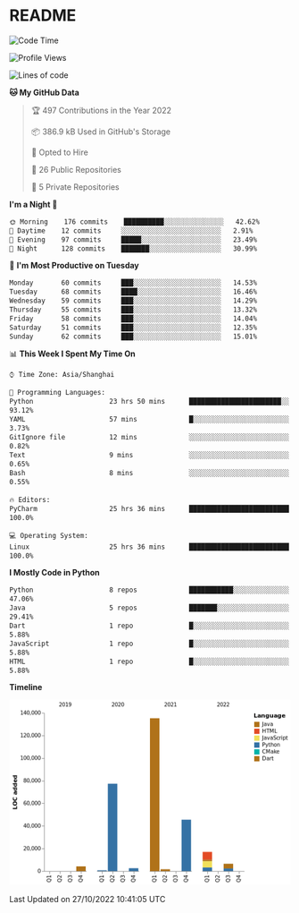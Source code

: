 # README

<!--START_SECTION:waka-->
![Code Time](http://img.shields.io/badge/Code%20Time-274%20hrs%2042%20mins-blue)

![Profile Views](http://img.shields.io/badge/Profile%20Views-0-blue)

![Lines of code](https://img.shields.io/badge/From%20Hello%20World%20I%27ve%20Written-291%20Thousand%20lines%20of%20code-blue)

**🐱 My GitHub Data** 

> 🏆 497 Contributions in the Year 2022
 > 
> 📦 386.9 kB Used in GitHub's Storage 
 > 
> 💼 Opted to Hire
 > 
> 📜 26 Public Repositories 
 > 
> 🔑 5 Private Repositories  
 > 
**I'm a Night 🦉** 

```text
🌞 Morning    176 commits    ██████████░░░░░░░░░░░░░░░   42.62% 
🌆 Daytime    12 commits     ░░░░░░░░░░░░░░░░░░░░░░░░░   2.91% 
🌃 Evening    97 commits     █████░░░░░░░░░░░░░░░░░░░░   23.49% 
🌙 Night      128 commits    ███████░░░░░░░░░░░░░░░░░░   30.99%

```
📅 **I'm Most Productive on Tuesday** 

```text
Monday       60 commits     ███░░░░░░░░░░░░░░░░░░░░░░   14.53% 
Tuesday      68 commits     ████░░░░░░░░░░░░░░░░░░░░░   16.46% 
Wednesday    59 commits     ███░░░░░░░░░░░░░░░░░░░░░░   14.29% 
Thursday     55 commits     ███░░░░░░░░░░░░░░░░░░░░░░   13.32% 
Friday       58 commits     ███░░░░░░░░░░░░░░░░░░░░░░   14.04% 
Saturday     51 commits     ███░░░░░░░░░░░░░░░░░░░░░░   12.35% 
Sunday       62 commits     ███░░░░░░░░░░░░░░░░░░░░░░   15.01%

```


📊 **This Week I Spent My Time On** 

```text
⌚︎ Time Zone: Asia/Shanghai

💬 Programming Languages: 
Python                   23 hrs 50 mins      ███████████████████████░░   93.12% 
YAML                     57 mins             █░░░░░░░░░░░░░░░░░░░░░░░░   3.73% 
GitIgnore file           12 mins             ░░░░░░░░░░░░░░░░░░░░░░░░░   0.82% 
Text                     9 mins              ░░░░░░░░░░░░░░░░░░░░░░░░░   0.65% 
Bash                     8 mins              ░░░░░░░░░░░░░░░░░░░░░░░░░   0.55%

🔥 Editors: 
PyCharm                  25 hrs 36 mins      █████████████████████████   100.0%

💻 Operating System: 
Linux                    25 hrs 36 mins      █████████████████████████   100.0%

```

**I Mostly Code in Python** 

```text
Python                   8 repos             ███████████░░░░░░░░░░░░░░   47.06% 
Java                     5 repos             ███████░░░░░░░░░░░░░░░░░░   29.41% 
Dart                     1 repo              █░░░░░░░░░░░░░░░░░░░░░░░░   5.88% 
JavaScript               1 repo              █░░░░░░░░░░░░░░░░░░░░░░░░   5.88% 
HTML                     1 repo              █░░░░░░░░░░░░░░░░░░░░░░░░   5.88%

```


**Timeline**

![Chart not found](https://raw.githubusercontent.com/XeonHis/XeonHis/main/charts/bar_graph.png) 


 Last Updated on 27/10/2022 10:41:05 UTC
<!--END_SECTION:waka-->
